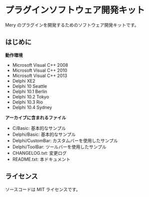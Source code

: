 # プラグインソフトウェア開発キット

Mery のプラグインを開発するためのソフトウェア開発キットです。

## はじめに

**動作環境**
- Microsoft Visual C++ 2008
- Microsoft Visual C++ 2010
- Microsoft Visual C++ 2013
- Delphi XE2
- Delphi 10 Seattle
- Delphi 10.1 Berlin
- Delphi 10.2 Tokyo
- Delphi 10.3 Rio
- Delphi 10.4 Sydney

**アーカイブに含まれるファイル**
- C/Basic: 基本的なサンプル
- Delphi/Basic: 基本的なサンプル
- Delphi/CustomBar: カスタムバーを使用したサンプル
- Delphi/ToolBar: ツールバーを使用したサンプル
- CHANGELOG.txt: 変更ログ
- README.txt: 本ドキュメント

## ライセンス

ソースコードは MIT ライセンスです。

